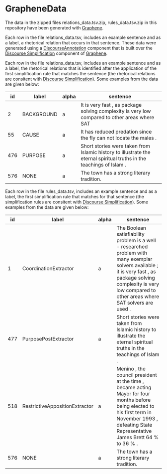 # GrapheneData
The data in the zipped files relations_data.tsv.zip, rules_data.tsv.zip in this repository have been generated with [Graphene](https://github.com/Lambda-3/Graphene). 

Each row in the file relations_data.tsv, includes an example sentence and as a label, a rhetorical relation that occurs in that sentence. These data were generated using a [DiscourseAnnotation](https://github.com/kkatsamaktsis/DiscourseAnnotation) component that is built over the [Discourse Simplification](https://github.com/Lambda-3/DiscourseSimplification) component of [Graphene](https://github.com/Lambda-3/Graphene). 

Each row in the file relations_data.tsv, includes an example sentence and as a label, the rhetorical relations that is identified after the application of the first simplification rule that matches the sentence (the rhetorical relations are consitent with [Discourse Simplification](https://github.com/Lambda-3/DiscourseSimplification)). Some examples from the data are given below:

| id | label | alpha | sentence |
| ------------- | ------------- | ------------- | -------------------------- |
| 2 | BACKGROUND | a | It is very fast , as package solving complexity is very low compared to other areas where SAT |solvers are used . |
| 55 | CAUSE | a | It has reduced predation since the fly can not locate the males . |
| 476 | PURPOSE | a | Short stories were taken from Islamic history to illustrate the eternal spiritual truths in the teachings of Islam .
| 576 | NONE | a | The town has a strong literary tradition.

Each row in the file rules_data.tsv, includes an example sentence and as a label, the first simplification rule that matches for that sentence (the simplification rules are consitent with [Discourse Simplification](https://github.com/Lambda-3/DiscourseSimplification)). Some examples from the data are given below:

| id | label | alpha | sentence |
| ------------- | ------------- | ------------- | -------------------------- |
| 1 | CoordinationExtractor | a | The Boolean satisfiability problem is a well - researched problem with many exemplar solvers available ; it is very fast , as package solving complexity is very low compared to other areas where SAT solvers are used . |
| 477 | PurposePostExtractor | a | Short stories were taken from Islamic history to illustrate the eternal spiritual truths in the teachings of Islam . |
| 518 | RestrictiveAppositionExtractor | a | Menino , the council president at the time , became acting Mayor for four months before being elected to his first term in November 1993 , defeating State Representative James Brett 64 % to 36 % . |
| 576 | NONE | a | The town has a strong literary tradition.
